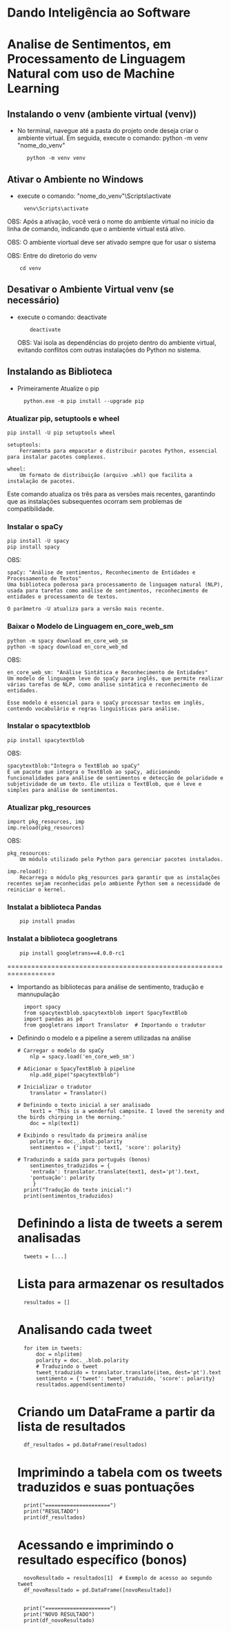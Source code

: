 # Dando Inteligência ao Software

# Analise de Sentimentos, em Processamento de Linguagem Natural com uso de Machine Learning

## Instalando o venv (ambiente virtual (venv))

- No terminal, navegue até a pasta do projeto onde deseja criar o ambiente virtual. Em seguida, execute o comando: python -m venv "nome_do_venv"

         python -m venv venv

## Ativar o Ambiente no Windows

- execute o comando: "nome_do_venv"\Scripts\activate

        venv\Scripts\activate

OBS: Após a ativação, você verá o nome do ambiente virtual no início da linha de comando, indicando que o ambiente virtual está ativo.

OBS: O ambiente viortual deve ser ativado sempre que for usar o sistema

OBS: Entre do diretorio do venv

        cd venv

## Desativar o Ambiente Virtual venv (se necessário)

- execute o comando: deactivate

          deactivate

  OBS: Vai isola as dependências do projeto dentro do ambiente virtual, evitando conflitos com outras instalações do Python no sistema.

## Instalando as Biblioteca

- Primeiramente Atualize o pip

        python.exe -m pip install --upgrade pip

### Atualizar pip, setuptools e wheel

    pip install -U pip setuptools wheel

    setuptools:
        Ferramenta para empacotar e distribuir pacotes Python, essencial para instalar pacotes complexos.

    wheel:
        Um formato de distribuição (arquivo .whl) que facilita a instalação de pacotes.

Este comando atualiza os três para as versões mais recentes, garantindo que as instalações subsequentes ocorram sem problemas de compatibilidade.

### Instalar o spaCy

    pip install -U spacy
    pip install spacy

OBS:

    spaCy: "Análise de sentimentos, Reconhecimento de Entidades e Processamento de Textos"
    Uma biblioteca poderosa para processamento de linguagem natural (NLP), usada para tarefas como análise de sentimentos, reconhecimento de entidades e processamento de textos.

    O parâmetro -U atualiza para a versão mais recente.

### Baixar o Modelo de Linguagem en_core_web_sm

    python -m spacy download en_core_web_sm
    python -m spacy download en_core_web_md

OBS:

    en_core_web_sm: "Análise Sintática e Reconhecimento de Entidades"
    Um modelo de linguagem leve do spaCy para inglês, que permite realizar várias tarefas de NLP, como análise sintática e reconhecimento de entidades.

    Esse modelo é essencial para o spaCy processar textos em inglês, contendo vocabulário e regras linguísticas para análise.

### Instalar o spacytextblob

    pip install spacytextblob

OBS:

    spacytextblob:"Integra o TextBlob ao spaCy"
    É um pacote que integra o TextBlob ao spaCy, adicionando funcionalidades para análise de sentimentos e detecção de polaridade e subjetividade de um texto. Ele utiliza o TextBlob, que é leve e simples para análise de sentimentos.

### Atualizar pkg_resources

    import pkg_resources, imp
    imp.reload(pkg_resources)

OBS:

    pkg_resources:
        Um módulo utilizado pelo Python para gerenciar pacotes instalados.

    imp.reload():
        Recarrega o módulo pkg_resources para garantir que as instalações recentes sejam reconhecidas pelo ambiente Python sem a necessidade de reiniciar o kernel.

### Instalat a biblioteca Pandas

        pip install pnadas

### Instalat a biblioteca googletrans

        pip install googletrans==4.0.0-rc1

==================================================================

- Importando as bibliotecas para análise de sentimento, tradução e mannupulação

        import spacy
        from spacytextblob.spacytextblob import SpacyTextBlob
        import pandas as pd
        from googletrans import Translator  # Importando o tradutor

- Definindo o modelo e a pipeline a serem utilizadas na análise

      # Carregar o modelo do spaCy
          nlp = spacy.load('en_core_web_sm')

      # Adicionar o SpacyTextBlob à pipeline
          nlp.add_pipe("spacytextblob")

      # Inicializar o tradutor
          translator = Translator()

      # Definindo o texto inicial a ser analisado
          text1 = 'This is a wonderful campsite. I loved the serenity and the birds chirping in the morning.'
          doc = nlp(text1)

      # Exibindo o resultado da primeira análise
          polarity = doc._.blob.polarity
          sentimentos = {'input': text1, 'score': polarity}

      # Traduzindo a saída para português (bonos)
          sentimentos_traduzidos = {
          'entrada': translator.translate(text1, dest='pt').text,
          'pontuação': polarity
           }
        print("Tradução do texto inicial:")
        print(sentimentos_traduzidos)

  # Definindo a lista de tweets a serem analisadas

        tweets = [...]

  # Lista para armazenar os resultados

        resultados = []

  # Analisando cada tweet

        for item in tweets:
            doc = nlp(item)
            polarity = doc._.blob.polarity
            # Traduzindo o tweet
            tweet_traduzido = translator.translate(item, dest='pt').text
            sentimento = {'tweet': tweet_traduzido, 'score': polarity}
            resultados.append(sentimento)

  # Criando um DataFrame a partir da lista de resultados

        df_resultados = pd.DataFrame(resultados)

  # Imprimindo a tabela com os tweets traduzidos e suas pontuações

        print("=====================")
        print("RESULTADO")
        print(df_resultados)

  # Acessando e imprimindo o resultado específico (bonos)

        novoResultado = resultados[1]  # Exemplo de acesso ao segundo tweet
        df_novoResultado = pd.DataFrame([novoResultado])


        print("=====================")
        print("NOVO RESULTADO")
        print(df_novoResultado)
